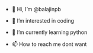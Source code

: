 - 👋 Hi, I’m @balajinpb
- 👀 I’m interested in coding
- 🌱 I’m currently learning python

- 📫 How to reach me dont want


<!---
balajinpb/balajinpb is a ✨ special ✨ repository because its `README.md` (this file) appears on your GitHub profile.
You can click the Preview link to take a look at your changes.
--->
